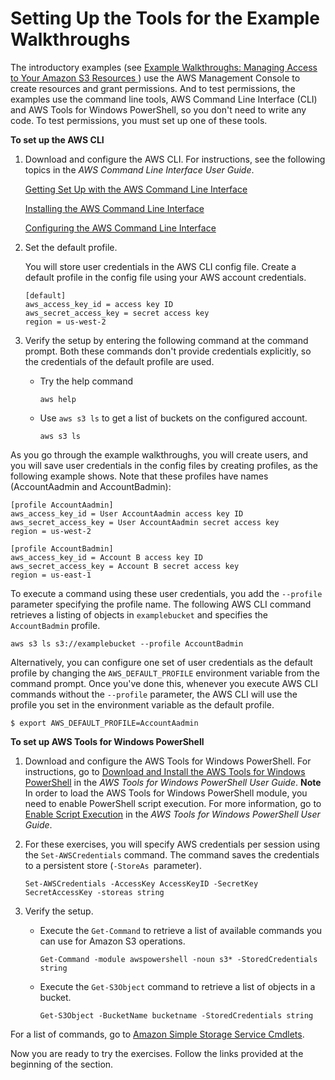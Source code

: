 # Setting Up the Tools for the Example Walkthroughs<a name="policy-eval-walkthrough-download-awscli"></a>

The introductory examples \(see [Example Walkthroughs: Managing Access to Your Amazon S3 Resources ](example-walkthroughs-managing-access.md)\) use the AWS Management Console to create resources and grant permissions\. And to test permissions, the examples use the command line tools, AWS Command Line Interface \(CLI\) and AWS Tools for Windows PowerShell, so you don't need to write any code\. To test permissions, you must set up one of these tools\. 

**To set up the AWS CLI**

1. Download and configure the AWS CLI\. For instructions, see the following topics in the *AWS Command Line Interface User Guide*\. 

    [Getting Set Up with the AWS Command Line Interface](http://docs.aws.amazon.com/cli/latest/userguide/cli-chap-getting-set-up.html) 

    [Installing the AWS Command Line Interface](http://docs.aws.amazon.com/cli/latest/userguide/installing.html) 

   [Configuring the AWS Command Line Interface](http://docs.aws.amazon.com/cli/latest/userguide/cli-chap-getting-started.html)

1. Set the default profile\. 

   You will store user credentials in the AWS CLI config file\. Create a default profile in the config file using your AWS account credentials\. 

   ```
   [default]
   aws_access_key_id = access key ID
   aws_secret_access_key = secret access key
   region = us-west-2
   ```

1. Verify the setup by entering the following command at the command prompt\. Both these commands don't provide credentials explicitly, so the credentials of the default profile are used\.
   + Try the help command

     ```
     aws help
     ```
   + Use `aws s3 ls` to get a list of buckets on the configured account\.

     ```
     aws s3 ls
     ```

As you go through the example walkthroughs, you will create users, and you will save user credentials in the config files by creating profiles, as the following example shows\. Note that these profiles have names \(AccountAadmin and AccountBadmin\):

```
[profile AccountAadmin]
aws_access_key_id = User AccountAadmin access key ID
aws_secret_access_key = User AccountAadmin secret access key
region = us-west-2

[profile AccountBadmin]
aws_access_key_id = Account B access key ID
aws_secret_access_key = Account B secret access key
region = us-east-1
```

To execute a command using these user credentials, you add the `--profile` parameter specifying the profile name\. The following AWS CLI command retrieves a listing of objects in `examplebucket` and specifies the `AccountBadmin` profile\. 

```
aws s3 ls s3://examplebucket --profile AccountBadmin
```

Alternatively, you can configure one set of user credentials as the default profile by changing the `AWS_DEFAULT_PROFILE` environment variable from the command prompt\. Once you've done this, whenever you execute AWS CLI commands without the `--profile` parameter, the AWS CLI will use the profile you set in the environment variable as the default profile\.

```
$ export AWS_DEFAULT_PROFILE=AccountAadmin
```

**To set up AWS Tools for Windows PowerShell**

1. Download and configure the AWS Tools for Windows PowerShell\. For instructions, go to [Download and Install the AWS Tools for Windows PowerShell](http://docs.aws.amazon.com/powershell/latest/userguide/pstools-getting-set-up.html#pstools-installing-download) in the *AWS Tools for Windows PowerShell User Guide*\. 
**Note**  
 In order to load the AWS Tools for Windows PowerShell module, you need to enable PowerShell script execution\. For more information, go to [Enable Script Execution](http://docs.aws.amazon.com/powershell/latest/userguide/pstools-getting-set-up.html#enable-script-execution) in the *AWS Tools for Windows PowerShell User Guide*\.

1. For these exercises, you will specify AWS credentials per session using the `Set-AWSCredentials` command\. The command saves the credentials to a persistent store \(`-StoreAs `parameter\)\.

   ```
   Set-AWSCredentials -AccessKey AccessKeyID -SecretKey SecretAccessKey -storeas string
   ```

1. Verify the setup\.
   + Execute the `Get-Command` to retrieve a list of available commands you can use for Amazon S3 operations\. 

     ```
     Get-Command -module awspowershell -noun s3* -StoredCredentials string
     ```
   + Execute the `Get-S3Object` command to retrieve a list of objects in a bucket\.

     ```
     Get-S3Object -BucketName bucketname -StoredCredentials string
     ```

For a list of commands, go to [Amazon Simple Storage Service Cmdlets](http://docs.aws.amazon.com/powershell/latest/reference/Index.html)\. 

Now you are ready to try the exercises\. Follow the links provided at the beginning of the section\.